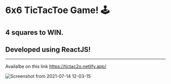 # 6x6 TicTacToe Game! 🕹
## 4 squares to WIN.
## Developed using ReactJS!
---
Availalbe on this link 
https://tictac2o.netlify.app/

![Screenshot from 2021-07-14 12-03-15](https://user-images.githubusercontent.com/40559010/125586340-e0f751b6-68b0-41ce-886e-13754d19a5d0.png)
